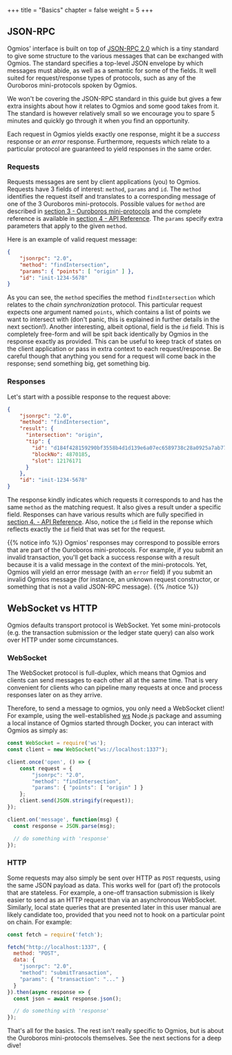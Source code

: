 +++
title = "Basics"
chapter = false
weight = 5
+++

## JSON-RPC

Ogmios' interface is built on top of [JSON-RPC 2.0](https://www.jsonrpc.org/specification) which is a tiny standard to give some structure to the various messages that can be exchanged with Ogmios. The standard specifies a top-level JSON envelope by which messages must abide, as well as a semantic for some of the fields. It well suited for request/response types of protocols, such as any of the Ouroboros mini-protocols spoken by Ogmios.

We won't be covering the JSON-RPC standard in this guide but gives a few extra insights about how it relates to Ogmios and some good takes from it. The standard is however relatively small so we encourage you to spare 5 minutes and quickly go through it when you find an opportunity.

Each request in Ogmios yields exactly one response, might it be a _success_ response or an _error_ response. Furthermore, requests which relate to a particular protocol are guaranteed to yield responses in the same order.

### Requests

Requests messages are sent by client applications (you) to Ogmios. Requests have 3 fields of interest: `method`, `params` and `id`. The `method` identifies the request itself and translates to a corresponding message of one of the 3 Ouroboros mini-protocols. Possible values for `method` are described in [section 3 - Ouroboros mini-protocols](../../mini-protocols) and the complete reference is available in [section 4 - API Reference](../../api). The `params` specify extra parameters that apply to the given `method`.

Here is an example of valid request message:

```json
{
    "jsonrpc": "2.0",
    "method": "findIntersection",
    "params": { "points": [ "origin" ] },
    "id": "init-1234-5678"
}
```

As you can see, the `method` specifies the method `findIntersection` which relates to the _chain synchronization_ protocol. This particular request expects one argument named `points`, which contains a list of points we want to intersect with (don't panic, this is explained in further details in the next section!). Another interesting, albeit optional, field is the `id` field. This is completely free-form and will be spit back identically by Ogmios in the response exactly as provided. This can be useful to keep track of states on the client application or pass in extra context to each request/response. Be careful though that anything you send for a request will come back in the response; send something big, get something big.

### Responses

Let's start with a possible response to the request above:

```json
{
    "jsonrpc": "2.0",
    "method": "findIntersection",
    "result": {
      "intersection": "origin",
      "tip": {
        "id": "d184f428159290bf3558b4d1d139e6a07ec6589738c28a0925a7ab776bde4d62",
        "blockNo": 4870185,
        "slot": 12176171
      }
    },
    "id": "init-1234-5678"
}
```

The response kindly indicates which requests it corresponds to and has the same `method` as the matching request. It also gives a result under a specific field. Responses can have various results which are fully specified in [section 4. - API Reference](../../api). Also, notice the `id` field in the reponse which reflects exactly the `id` field that was set for the request.

{{% notice info %}}
Ogmios' responses may correspond to possible errors that are part of the Ouroboros mini-protocols. For example, if you submit an invalid transaction, you'll get back a success response with a result because it is a valid message in the context of the mini-protocols. Yet, Ogmios will yield an error message (with an `error` field) if you submit an invalid Ogmios message (for instance, an unknown request constructor, or something that is not a valid JSON-RPC message).
{{% /notice %}}

## WebSocket vs HTTP

Ogmios defaults transport protocol is WebSocket. Yet some mini-protocols (e.g. the transaction submission or the ledger state query) can also work over HTTP under some circumstances.

### WebSocket

The WebSocket protocol is full-duplex, which means that Ogmios and clients can send messages to each other all at the same time. That is very convenient for clients who can pipeline many requests at once and process responses later on as they arrive.

Therefore, to send a message to ogmios, you only need a WebSocket client! For example, using the well-established [ws](https://www.npmjs.com/package/ws) Node.js package and assuming a local instance of Ogmios started through Docker, you can interact with Ogmios as simply as:

```js
const WebSocket = require('ws');
const client = new WebSocket("ws://localhost:1337");

client.once('open', () => {
    const request = {
        "jsonrpc": "2.0",
        "method": "findIntersection",
        "params": { "points": [ "origin" ] }
    };
    client.send(JSON.stringify(request));
});

client.on('message', function(msg) {
  const response = JSON.parse(msg);

  // do something with 'response'
});
```

### HTTP

Some requests may also simply be sent over HTTP as `POST` requests, using the same JSON payload as data. This works well for (part of) the protocols that are stateless. For example, a one-off transaction submission is likely easier to send as an HTTP request than via an asynchronous WebSocket. Similarly, local state queries that are presented later in this user manual are likely candidate too, provided that you need not to hook on a particular point on chain. For example:

```js
const fetch = require('fetch');

fetch("http://localhost:1337", {
  method: "POST",
  data: {
    "jsonrpc": "2.0",
    "method": "submitTransaction",
    "params": { "transaction": "..." }
  }
}).then(async response => {
  const json = await response.json();

  // do something with 'response'
});
```

That's all for the basics. The rest isn't really specific to Ogmios, but is about the Ouroboros mini-protocols themselves. See the next sections for a deep dive!
